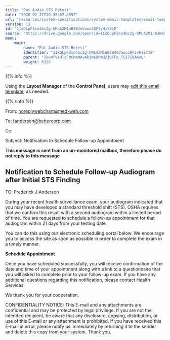 ```yaml
---
title: "Pat Audio STS Retest"
date: "2020-02-27T20:38:07.835Z"
url: "resources/system-specifications/system-email-templates/email-templates-from-chart/pat-audio-sts-retest.html"
version: 13
id: "1IxQLpFZso4bcZg-hMLA2M1nBJW4mVauo38F2vHiSYzE"
source: "https://drive.google.com/open?id=1IxQLpFZso4bcZg-hMLA2M1nBJW4mVauo38F2vHiSYzE"
menu:
    main:
        name: "Pat Audio STS Retest"
        identifier: "1IxQLpFZso4bcZg-hMLA2M1nBJW4mVauo38F2vHiSYzE"
        parent: "1kw4fVIHlqFMCMaMAvAkjN6dnmHZjQFFx_TSi7IQAKeQ"
        weight: 6320
---
```









{{% info %}}

Using the **Layout Manager** of the **Control Panel**, users may [edit this email template](https://system/?f=admin&subfunc=layout_manager&search_for=email&layout_search=Go&lv_layout_manager_limit=0&opp=edit&doc_type=ESTSRET&old_module=Email&old_name=Pat+Audio+STS+Retest&active=0), as needed.

{{% /info %}}


From: noreplywebchart@med-web.com

To: fanderson@bettercorp.com

Cc:

Subject: Notification to Schedule Follow-up Appointment



****This message is sent from an un-monitored mailbox, therefore please do not reply to this message****

## Notification to Schedule Follow-up Audiogram after Initial STS Finding



TO: Frederick J Anderson

During your recent health surveillance exam, your audiogram indicated that you may have developed a standard threshold shift (STS). OSHA requires that we confirm this result with a second audiogram within a limited period of time. You are requested to schedule a follow-up appointment for that audiogram within 21 days from your testing date.

You can do this using our electronic scheduling portal below. We encourage you to access the site as soon as possible in order to complete the exam in a timely manner.



**Schedule Appointment**



Once you have scheduled successfully, you will receive confirmation of the date and time of your appointment along with a link to a questionnaire that you will asked to complete prior to your follow-up exam. If you have any additional questions regarding this notification, please contact Health Services.

We thank you for your cooperation.





CONFIDENTIALITY NOTICE: This E-mail and any attachments are confidential and may be protected by legal privilege. If you are not the intended recipient, be aware that any disclosure, copying, distribution, or use of this E-mail or any attachment is prohibited. If you have received this E-mail in error, please notify us immediately by returning it to the sender and delete this copy from your system. Thank you.

